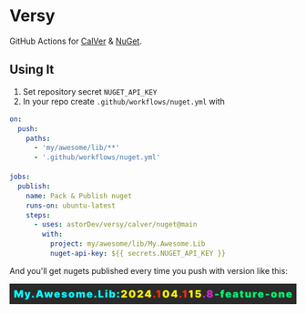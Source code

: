# Versy

GitHub Actions for [CalVer](./calver/README.md) & [NuGet](./nuget/README.md).

## Using It

1. Set repository secret `NUGET_API_KEY`
2. In your repo create `.github/workflows/nuget.yml` with

```yaml
on:
  push:
    paths:
      - 'my/awesome/lib/**'
      - '.github/workflows/nuget.yml'

jobs:
  publish:
    name: Pack & Publish nuget
    runs-on: ubuntu-latest
    steps:
      - uses: astorDev/versy/calver/nuget@main
        with:
          project: my/awesome/lib/My.Awesome.Lib
          nuget-api-key: ${{ secrets.NUGET_API_KEY }}
```


And you'll get nugets published every time you push with version like this:

<img src="./calver/colored-version.png" alt="drawing" width="600"/>
